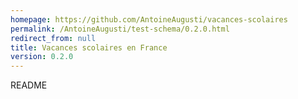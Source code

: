 ```yaml
---
homepage: https://github.com/AntoineAugusti/vacances-scolaires
permalink: /AntoineAugusti/test-schema/0.2.0.html
redirect_from: null
title: Vacances scolaires en France
version: 0.2.0
---
```


README